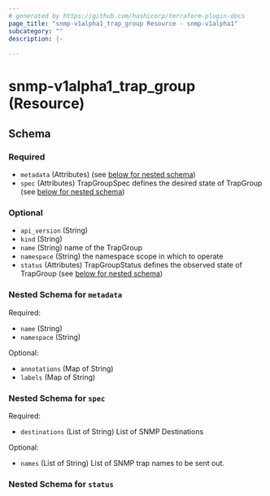```yaml
---
# generated by https://github.com/hashicorp/terraform-plugin-docs
page_title: "snmp-v1alpha1_trap_group Resource - snmp-v1alpha1"
subcategory: ""
description: |-
  
---
```


# snmp-v1alpha1_trap_group (Resource)





<!-- schema generated by tfplugindocs -->
## Schema

### Required

- `metadata` (Attributes) (see [below for nested schema](#nestedatt--metadata))
- `spec` (Attributes) TrapGroupSpec defines the desired state of TrapGroup (see [below for nested schema](#nestedatt--spec))

### Optional

- `api_version` (String)
- `kind` (String)
- `name` (String) name of the TrapGroup
- `namespace` (String) the namespace scope in which to operate
- `status` (Attributes) TrapGroupStatus defines the observed state of TrapGroup (see [below for nested schema](#nestedatt--status))

<a id="nestedatt--metadata"></a>
### Nested Schema for `metadata`

Required:

- `name` (String)
- `namespace` (String)

Optional:

- `annotations` (Map of String)
- `labels` (Map of String)


<a id="nestedatt--spec"></a>
### Nested Schema for `spec`

Required:

- `destinations` (List of String) List of SNMP Destinations

Optional:

- `names` (List of String) List of SNMP trap names to be sent out.


<a id="nestedatt--status"></a>
### Nested Schema for `status`
